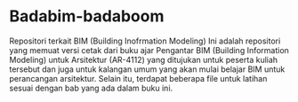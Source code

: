 # Badabim-badaboom
Repositori terkait BIM (Building Inofrmation Modeling)
Ini adalah repositori yang memuat versi cetak dari buku ajar Pengantar BIM (Building Information Modeling) untuk Arsitektur (AR-4112) yang ditujukan untuk peserta kuliah tersebut dan juga untuk kalangan umum yang akan mulai belajar BIM untuk perancangan arsitektur.
Selain itu, terdapat beberapa file untuk latihan sesuai dengan bab yang ada dalam buku ini.
